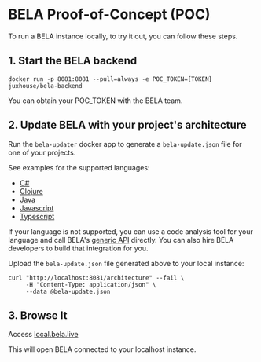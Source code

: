 # BELA Proof-of-Concept (POC)

To run a BELA instance locally, to try it out, you can follow these steps.

## 1. Start the BELA backend

```
docker run -p 8081:8081 --pull=always -e POC_TOKEN={TOKEN} juxhouse/bela-backend
```
You can obtain your POC_TOKEN with the BELA team.


## 2. Update BELA with your project's architecture

Run the `bela-updater` docker app to generate a `bela-update.json` file for one of your projects.

See examples for the supported languages:
 - [C#](/updaters/.NET.md)
 - [Clojure](/updaters/Clojure.md)
 - [Java](/updaters/Java.md)
 - [Javascript](/updaters/Typescript.md)
 - [Typescript](/updaters/Typescript.md)

If your language is not supported, you can use a code analysis tool for your language and call BELA's [generic API](API.md) directly. You can also hire BELA developers to build that integration for you.

Upload the `bela-update.json` file generated above to your local instance:
```
curl "http://localhost:8081/architecture" --fail \
     -H "Content-Type: application/json" \
     --data @bela-update.json
```

## 3. Browse It

Access [local.bela.live](https://local.bela.live)

This will open BELA connected to your localhost instance.
